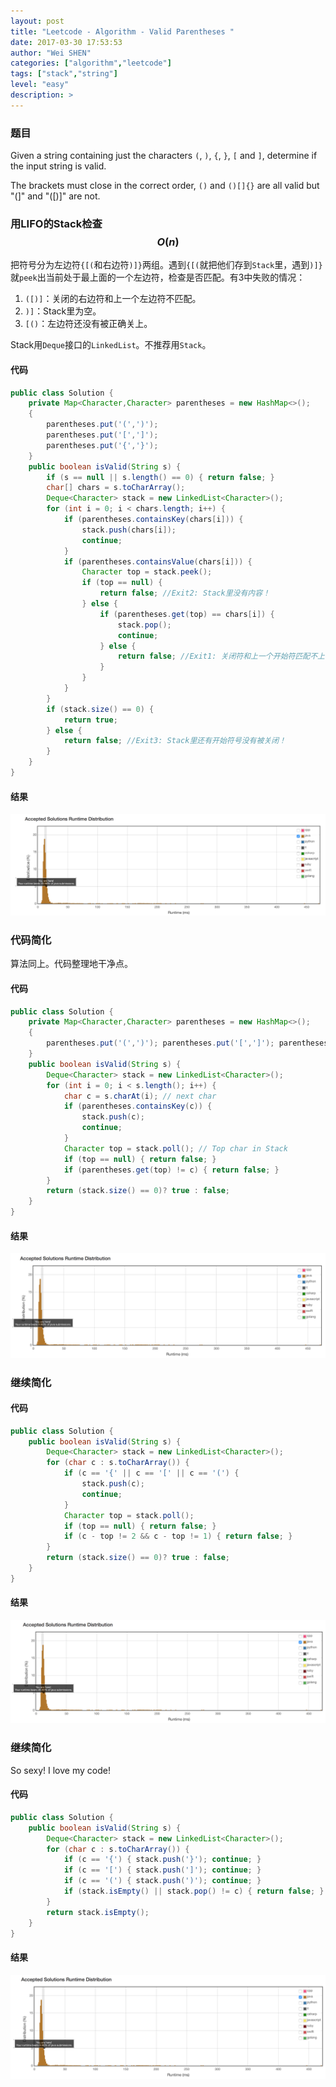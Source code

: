 ```yaml
---
layout: post
title: "Leetcode - Algorithm - Valid Parentheses "
date: 2017-03-30 17:53:53
author: "Wei SHEN"
categories: ["algorithm","leetcode"]
tags: ["stack","string"]
level: "easy"
description: >
---
```


### 题目
Given a string containing just the characters `(`, `)`, `{`, `}`, `[` and `]`, determine if the input string is valid.

The brackets must close in the correct order, `()` and `()[]{}` are all valid but "(]" and "([)]" are not.

### 用LIFO的Stack检查 $$O(n)$$
把符号分为左边符`{[(`和右边符`)]}`两组。遇到`{[(`就把他们存到`Stack`里，遇到`)]}`就`peek`出当前处于最上面的一个左边符，检查是否匹配。有3中失败的情况：
1. `([)]`：关闭的右边符和上一个左边符不匹配。
2. `)]`：Stack里为空。
3. `[()`：左边符还没有被正确关上。

Stack用`Deque`接口的`LinkedList`。不推荐用`Stack`。

#### 代码
```java
public class Solution {
    private Map<Character,Character> parentheses = new HashMap<>();
    {
        parentheses.put('(',')');
        parentheses.put('[',']');
        parentheses.put('{','}');
    }
    public boolean isValid(String s) {
        if (s == null || s.length() == 0) { return false; }
        char[] chars = s.toCharArray();
        Deque<Character> stack = new LinkedList<Character>();
        for (int i = 0; i < chars.length; i++) {
            if (parentheses.containsKey(chars[i])) {
                stack.push(chars[i]);
                continue;
            }
            if (parentheses.containsValue(chars[i])) {
                Character top = stack.peek();
                if (top == null) {
                    return false; //Exit2: Stack里没有内容！
                } else {
                    if (parentheses.get(top) == chars[i]) {
                        stack.pop();
                        continue;
                    } else {
                        return false; //Exit1: 关闭符和上一个开始符匹配不上！
                    }
                }
            }
        }
        if (stack.size() == 0) {
            return true;
        } else {
            return false; //Exit3: Stack里还有开始符号没有被关闭！
        }
    }
}
```

#### 结果
![valid-parentheses-1](/images/leetcode/valid-parentheses-1.png)


### 代码简化
算法同上。代码整理地干净点。

#### 代码
```java
public class Solution {
    private Map<Character,Character> parentheses = new HashMap<>();
    {
        parentheses.put('(',')'); parentheses.put('[',']'); parentheses.put('{','}');
    }
    public boolean isValid(String s) {
        Deque<Character> stack = new LinkedList<Character>();
        for (int i = 0; i < s.length(); i++) {
            char c = s.charAt(i); // next char
            if (parentheses.containsKey(c)) {
                stack.push(c);
                continue;
            }
            Character top = stack.poll(); // Top char in Stack
            if (top == null) { return false; }
            if (parentheses.get(top) != c) { return false; }
        }
        return (stack.size() == 0)? true : false;
    }
}
```

#### 结果
![valid-parentheses-2](/images/leetcode/valid-parentheses-2.png)


### 继续简化

#### 代码
```java
public class Solution {
    public boolean isValid(String s) {
        Deque<Character> stack = new LinkedList<Character>();
        for (char c : s.toCharArray()) {
            if (c == '{' || c == '[' || c == '(') {
                stack.push(c);
                continue;
            }
            Character top = stack.poll();
            if (top == null) { return false; }
            if (c - top != 2 && c - top != 1) { return false; }
        }
        return (stack.size() == 0)? true : false;
    }
}
```

#### 结果
![valid-parentheses-3](/images/leetcode/valid-parentheses-3.png)

### 继续简化
So sexy! I love my code!

#### 代码
```java
public class Solution {
    public boolean isValid(String s) {
        Deque<Character> stack = new LinkedList<Character>();
        for (char c : s.toCharArray()) {
            if (c == '{') { stack.push('}'); continue; }
            if (c == '[') { stack.push(']'); continue; }
            if (c == '(') { stack.push(')'); continue; }
            if (stack.isEmpty() || stack.pop() != c) { return false; }
        }
        return stack.isEmpty();
    }
}
```

#### 结果
![valid-parentheses-4](/images/leetcode/valid-parentheses-4.png)
